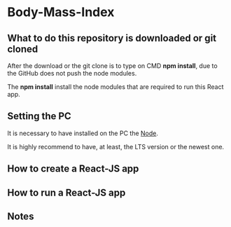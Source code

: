 # Body-Mass-Index

## What to do this repository is downloaded or git cloned

After the download or the git clone is to type on CMD **npm install**, due to the GitHub does not push the node modules.

The **npm install** install the node modules that are required to run this React app.

## Setting the PC

It is necessary to have installed on the PC the [Node](https://nodejs.org/en/).

It is highly recommend to have, at least, the LTS version or the newest one.

## How to create a React-JS app

## How to run a React-JS app

## Notes